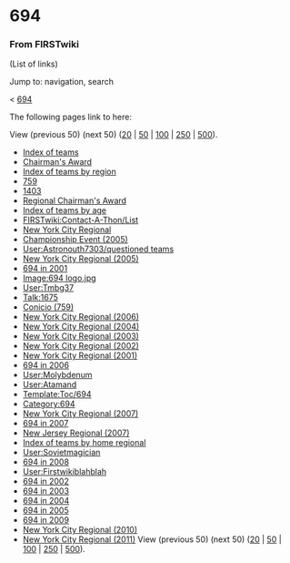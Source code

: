 # 694

### From FIRSTwiki

(List of links)

Jump to: navigation, search

&lt; [694](/index.php?title=694&redirect=no "694" )  

The following pages link to here:

View (previous 50) (next 50)
([20](/index.php?title=Special:Whatlinkshere/694&limit=20&from=0
"Special:Whatlinkshere/694" ) |
[50](/index.php?title=Special:Whatlinkshere/694&limit=50&from=0
"Special:Whatlinkshere/694" ) |
[100](/index.php?title=Special:Whatlinkshere/694&limit=100&from=0
"Special:Whatlinkshere/694" ) |
[250](/index.php?title=Special:Whatlinkshere/694&limit=250&from=0
"Special:Whatlinkshere/694" ) |
[500](/index.php?title=Special:Whatlinkshere/694&limit=500&from=0
"Special:Whatlinkshere/694" )).

  * [Index of teams](Index_of_teams "Index of teams" )
  * [Chairman's Award](Chairman%27s_Award "Chairman's Award" )
  * [Index of teams by region](Index_of_teams_by_region "Index of teams by region" )
  * [759](759 "759" )
  * [1403](1403 "1403" )
  * [Regional Chairman's Award](Regional_Chairman%27s_Award "Regional Chairman's Award" )
  * [Index of teams by age](Index_of_teams_by_age "Index of teams by age" )
  * [FIRSTwiki:Contact-A-Thon/List](FIRSTwiki:Contact-A-Thon/List "FIRSTwiki:Contact-A-Thon/List" )
  * [New York City Regional](New_York_City_Regional "New York City Regional" )
  * [Championship Event (2005)](Championship_Event_%282005%29 "Championship Event \(2005\)" )
  * [User:Astronouth7303/questioned teams](User:Astronouth7303/questioned_teams "User:Astronouth7303/questioned teams" )
  * [New York City Regional (2005)](New_York_City_Regional_%282005%29 "New York City Regional \(2005\)" )
  * [694 in 2001](694_in_2001 "694 in 2001" )
  * [Image:694 logo.jpg](Image:694_logo.jpg "Image:694 logo.jpg" )
  * [User:Tmbg37](User:Tmbg37 "User:Tmbg37" )
  * [Talk:1675](Talk:1675 "Talk:1675" )
  * [Conicio (759)](Conicio_%28759%29 "Conicio \(759\)" )
  * [New York City Regional (2006)](New_York_City_Regional_%282006%29 "New York City Regional \(2006\)" )
  * [New York City Regional (2004)](New_York_City_Regional_%282004%29 "New York City Regional \(2004\)" )
  * [New York City Regional (2003)](New_York_City_Regional_%282003%29 "New York City Regional \(2003\)" )
  * [New York City Regional (2002)](New_York_City_Regional_%282002%29 "New York City Regional \(2002\)" )
  * [New York City Regional (2001)](New_York_City_Regional_%282001%29 "New York City Regional \(2001\)" )
  * [694 in 2006](694_in_2006 "694 in 2006" )
  * [User:Molybdenum](User:Molybdenum "User:Molybdenum" )
  * [User:Atamand](User:Atamand "User:Atamand" )
  * [Template:Toc/694](Template:Toc/694 "Template:Toc/694" )
  * [Category:694](Category:694 "Category:694" )
  * [New York City Regional (2007)](New_York_City_Regional_%282007%29 "New York City Regional \(2007\)" )
  * [694 in 2007](694_in_2007 "694 in 2007" )
  * [New Jersey Regional (2007)](New_Jersey_Regional_%282007%29 "New Jersey Regional \(2007\)" )
  * [Index of teams by home regional](Index_of_teams_by_home_regional "Index of teams by home regional" )
  * [User:Sovietmagician](User:Sovietmagician "User:Sovietmagician" )
  * [694 in 2008](694_in_2008 "694 in 2008" )
  * [User:Firstwikiblahblah](User:Firstwikiblahblah "User:Firstwikiblahblah" )
  * [694 in 2002](694_in_2002 "694 in 2002" )
  * [694 in 2003](694_in_2003 "694 in 2003" )
  * [694 in 2004](694_in_2004 "694 in 2004" )
  * [694 in 2005](694_in_2005 "694 in 2005" )
  * [694 in 2009](694_in_2009 "694 in 2009" )
  * [New York City Regional (2010)](New_York_City_Regional_%282010%29 "New York City Regional \(2010\)" )
  * [New York City Regional (2011)](New_York_City_Regional_%282011%29 "New York City Regional \(2011\)" )
View (previous 50) (next 50)
([20](/index.php?title=Special:Whatlinkshere/694&limit=20&from=0
"Special:Whatlinkshere/694" ) |
[50](/index.php?title=Special:Whatlinkshere/694&limit=50&from=0
"Special:Whatlinkshere/694" ) |
[100](/index.php?title=Special:Whatlinkshere/694&limit=100&from=0
"Special:Whatlinkshere/694" ) |
[250](/index.php?title=Special:Whatlinkshere/694&limit=250&from=0
"Special:Whatlinkshere/694" ) |
[500](/index.php?title=Special:Whatlinkshere/694&limit=500&from=0
"Special:Whatlinkshere/694" )).

